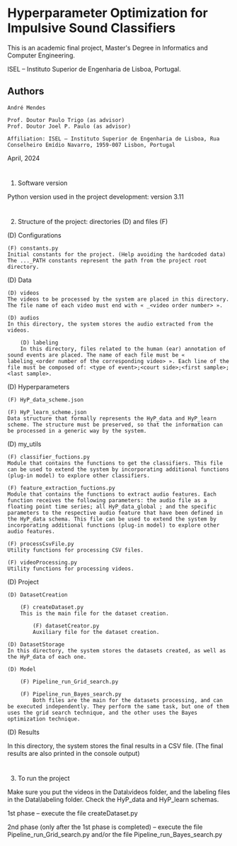 # Hyperparameter Optimization for Impulsive Sound Classifiers
This is an academic final project, Master's Degree in Informatics and Computer Engineering.

ISEL – Instituto Superior de Engenharia de Lisboa, Portugal.


## Authors

	André Mendes
	
	Prof. Doutor Paulo Trigo (as advisor)
	Prof. Doutor Joel P. Paulo (as advisor)

 	Affiliation: ISEL – Instituto Superior de Engenharia de Lisboa, Rua Conselheiro Emídio Navarro, 1959-007 Lisbon, Portugal

April, 2024


# 

1. Software version

Python version used in the project development: version 3.11


# 

2. Structure of the project: directories (D) and files (F) 

(D) Configurations

	(F) constants.py
	Initial constants for the project. (Help avoiding the hardcoded data)
 	The ..._PATH constants represent the path from the project root directory.


(D) Data

	(D) videos
 	The videos to be processed by the system are placed in this directory. The file name of each video must end with « _<video order number> ».
  
  	(D) audios
   	In this directory, the system stores the audio extracted from the videos.
    
    	(D) labeling 
     	In this directory, files related to the human (ear) annotation of sound events are placed. The name of each file must be « labeling_<order number of the corresponding video> ». Each line of the file must be composed of: <type of event>;<court side>;<first sample>;<last sample>.

      
(D) Hyperparameters

	(F) HyP_data_scheme.json
 
 	(F) HyP_learn_scheme.json
  	Data structure that formally represents the HyP_data and HyP_learn scheme. The structure must be preserved, so that the information can be processed in a generic way by the system.


(D) my_utils

	(F) classifier_fuctions.py
 	Module that contains the functions to get the classifiers. This file can be used to extend the system by incorporating additional functions (plug-in model) to explore other classifiers.
  
  	(F) feature_extraction_fuctions.py
   	Module that contains the functions to extract audio features. Each function receives the following parameters: the audio file as a floating point time series; all HyP_data_global ; and the specific parameters to the respective audio feature that have been defined in the HyP_data schema. This file can be used to extend the system by incorporating additional functions (plug-in model) to explore other audio features.

	(F) processCsvFile.py
 	Utility functions for processing CSV files.

	(F) videoProcessing.py
 	Utility functions for processing videos.


(D) Project

	(D) DatasetCreation
 
 		(F) createDataset.py
   		This is the main file for the dataset creation. 
     
     		(F) datasetCreator.py
       		Auxiliary file for the dataset creation.
	 
  	(D) DatasetStorage
   	In this directory, the system stores the datasets created, as well as the HyP_data of each one.
    
    (D) Model
     
     	(F) Pipeline_run_Grid_search.py    
       
       	(F) Pipeline_run_Bayes_search.py
	 		Both files are the main for the datasets processing, and can be executed independently. They perform the same task, but one of them uses the grid search technique, and the other uses the Bayes optimization technique.


(D) Results

In this directory, the system stores the final results in a CSV file. (The final results are also printed in the console output)


# 

3. To run the project

Make sure you put the videos in the Data\videos folder, and the labeling files in the Data\labeling folder. Check the HyP_data and HyP_learn schemas.

1st phase – execute the file createDataset.py

2nd phase (only after the 1st phase is completed) – execute the file Pipeline_run_Grid_search.py and/or the file Pipeline_run_Bayes_search.py


